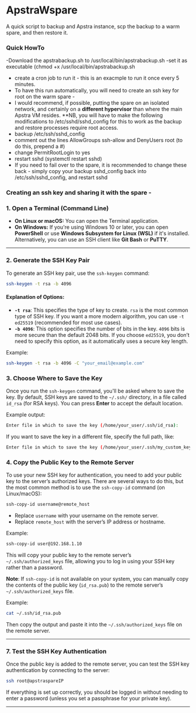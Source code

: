 # ApstraWspare
A quick script to backup and Apstra instance, scp the backup to a warm spare, and then restore it.

### Quick HowTo
-Download the apstrabackup.sh to /usr/local/bin/apstrabackup.sh
-set it as executable (chmod +x /usr/local/bin/apstrabackup.sh
- create a cron job to run it - this is an exacmple to run it once every 5 minutes.
- To have this run automatically, you will need to create an ssh key for root on the warm spare - 
- I would recommend, if possible, putting the spare on an isolated network, and certainly on a **different hypervisor** than where the main Apstra VM resides.
**NB, you will have to make the following modifications to /etc/sshd/sshd_config for this to work as the backup and restore processes require root access. 
- backup /etc/ssh/sshd_config
- comment out the lines AllowGroups ssh-allow and DenyUsers root (to do this, prepend a #)
- change PermitRootLogin to yes
- restart sshd (systemctl restart sshd)
- If you need to fail over to the spare, it is recommended to change these back - simply copy your backup sshd_config back into /etc/ssh/sshd_config, and restart sshd

### Creating an ssh key and sharing it with the spare - 





### **1. Open a Terminal (Command Line)**

- **On Linux or macOS:** You can open the Terminal application.
- **On Windows:** If you're using Windows 10 or later, you can open **PowerShell** or use **Windows Subsystem for Linux (WSL)** if it's installed. Alternatively, you can use an SSH client like **Git Bash** or **PuTTY**.

---

### **2. Generate the SSH Key Pair**

To generate an SSH key pair, use the `ssh-keygen` command:

```bash
ssh-keygen -t rsa -b 4096 
```

#### Explanation of Options:
- **`-t rsa`**: This specifies the type of key to create. `rsa` is the most common type of SSH key. If you want a more modern algorithm, you can use `-t ed25519` (recommended for most use cases).
- **`-b 4096`**: This option specifies the number of bits in the key. `4096` bits is more secure than the default 2048 bits. If you choose `ed25519`, you don’t need to specify this option, as it automatically uses a secure key length.

Example:

```bash
ssh-keygen -t rsa -b 4096 -C "your_email@example.com"
```

### **3. Choose Where to Save the Key**

Once you run the `ssh-keygen` command, you'll be asked where to save the key. By default, SSH keys are saved to the `~/.ssh/` directory, in a file called `id_rsa` (for RSA keys). You can press **Enter** to accept the default location.

Example output:

```bash
Enter file in which to save the key (/home/your_user/.ssh/id_rsa):
```

If you want to save the key in a different file, specify the full path, like:

```bash
Enter file in which to save the key (/home/your_user/.ssh/my_custom_key):
```

### **4. Copy the Public Key to the Remote Server**

To use your new SSH key for authentication, you need to add your public key to the server’s authorized keys. There are several ways to do this, but the most common method is to use the `ssh-copy-id` command (on Linux/macOS):

```bash
ssh-copy-id username@remote_host
```

- Replace `username` with your username on the remote server.
- Replace `remote_host` with the server’s IP address or hostname.

Example:

```bash
ssh-copy-id user@192.168.1.10
```

This will copy your public key to the remote server’s `~/.ssh/authorized_keys` file, allowing you to log in using your SSH key rather than a password.

**Note**: If `ssh-copy-id` is not available on your system, you can manually copy the contents of the public key (`id_rsa.pub`) to the remote server’s `~/.ssh/authorized_keys` file.

Example:

```bash
cat ~/.ssh/id_rsa.pub
```

Then copy the output and paste it into the `~/.ssh/authorized_keys` file on the remote server.

---

### **7. Test the SSH Key Authentication**

Once the public key is added to the remote server, you can test the SSH key authentication by connecting to the server:

```bash
ssh root@apstraspareIP
```

If everything is set up correctly, you should be logged in without needing to enter a password (unless you set a passphrase for your private key).

---

